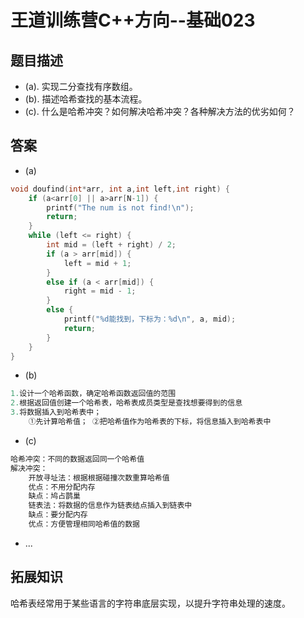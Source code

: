 # 王道训练营C++方向--基础023

## 题目描述

- (a). 实现二分查找有序数组。
- (b). 描述哈希查找的基本流程。
- (c). 什么是哈希冲突？如何解决哈希冲突？各种解决方法的优劣如何？

## 答案

- (a)

```c
void doufind(int*arr, int a,int left,int right) {	
	if (a<arr[0] || a>arr[N-1]) {
		printf("The num is not find!\n");
		return;
	}
	while (left <= right) {
		int mid = (left + right) / 2;
		if (a > arr[mid]) {
			left = mid + 1;
		}
		else if (a < arr[mid]) {
			right = mid - 1;
		}
		else {
			printf("%d能找到，下标为：%d\n", a, mid);
			return;
		}		
	}
}

```

- (b)

```c
1.设计一个哈希函数，确定哈希函数返回值的范围
2.根据返回值创建一个哈希表，哈希表成员类型是查找想要得到的信息
3.将数据插入到哈希表中；
    ①先计算哈希值； ②把哈希值作为哈希表的下标，将信息插入到哈希表中
```

- (c)

```c
哈希冲突：不同的数据返回同一个哈希值
解决冲突：
    开放寻址法：根据根据碰撞次数重算哈希值
    优点：不用分配内存
    缺点：鸠占鹊巢
    链表法：将数据的信息作为链表结点插入到链表中
    缺点：要分配内存
    优点：方便管理相同哈希值的数据
```

- ...

## 拓展知识

哈希表经常用于某些语言的字符串底层实现，以提升字符串处理的速度。